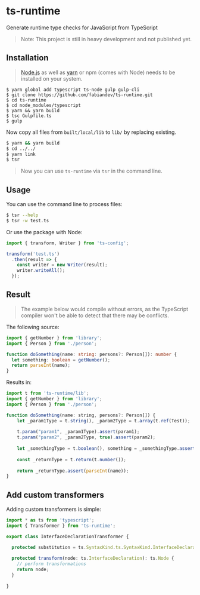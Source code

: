 # ts-runtime

Generate runtime type checks for JavaScript from TypeScript

> Note: This project is still in heavy development and not published yet.

## Installation

> [Node.js](https://nodejs.org) as well as [yarn](https://yarnpkg.com) or npm (comes with Node) needs to be installed on your system.

```
$ yarn global add typescript ts-node gulp gulp-cli
$ git clone https://github.com/fabiandev/ts-runtime.git
$ cd ts-runtime
$ cd node_modules/typescript
$ yarn && yarn build
$ tsc Gulpfile.ts
$ gulp
```

Now copy all files from `built/local/lib` to `lib/` by replacing existing.

```sh
$ yarn && yarn build
$ cd ../../
$ yarn link
$ tsr
```

> Now you can use `ts-runtime` via `tsr` in the command line.

## Usage

You can use the command line to process files:

```sh
$ tsr --help
$ tsr -w test.ts
```

Or use the package with Node:

```ts
import { transform, Writer } from 'ts-config';

transform('test.ts')
  .then(result => {
    const writer = new Writer(result);
    writer.writeAll();
  });
```

## Result

> The example below would compile without errors, as the TypeScript  
> compiler won't be able to detect that there may be conflicts.

The following source:

```ts
import { getNumber } from 'library'; 
import { Person } from './person';

function doSomething(name: string: persons?: Person[]): number {
  let something: boolean = getNumber();
  return parseInt(name);
}

```

Results in:

```js
import t from 'ts-runtime/lib';
import { getNumber } from 'library';
import { Person } from './person';

function doSomething(name: string, persons?: Person[]) {
    let _param1Type = t.string(), _param2Type = t.array(t.ref(Test));
    
    t.param("param1", _param1Type).assert(param1);
    t.param("param2", _param2Type, true).assert(param2);
    
    let _somethingType = t.boolean(), something = _somethingType.assert(getNumber());
    
    const _returnType = t.return(t.number());
    
    return _returnType.assert(parseInt(name));
}

```

## Add custom transformers

Adding custom transformers is simple:

```ts
import * as ts from 'typescript';
import { Transformer } from 'ts-runtime';

export class InterfaceDeclarationTransformer {

  protected substitution = ts.SyntaxKind.ts.SyntaxKind.InterfaceDeclaration;
  
  protected transform(node: ts.InterfaceDeclaration): ts.Node {
    // perform transformations
    return node;
  }
  
}
```
